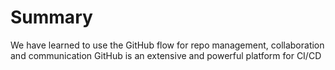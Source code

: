 # Summary

We have learned to use the GitHub flow for repo management, collaboration and communication
GitHub is an extensive and powerful platform for CI/CD

